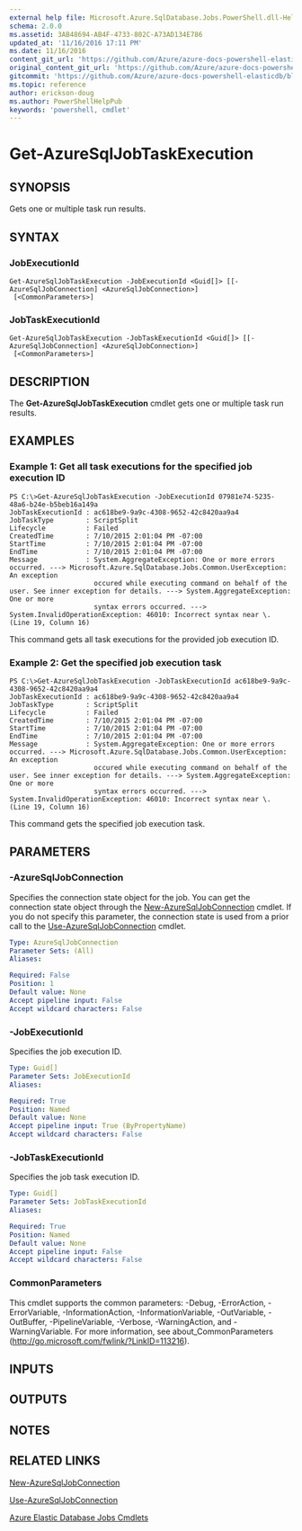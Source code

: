 ```yaml
---
external help file: Microsoft.Azure.SqlDatabase.Jobs.PowerShell.dll-Help.xml
schema: 2.0.0
ms.assetid: 3AB48694-AB4F-4733-802C-A73AD134E786
updated_at: '11/16/2016 17:11 PM'
ms.date: 11/16/2016
content_git_url: 'https://github.com/Azure/azure-docs-powershell-elasticdb/blob/master/ElasticDB/ElasticDatabaseJobs/v0.8.33/Get-AzureSqlJobTaskExecution.md'
original_content_git_url: 'https://github.com/Azure/azure-docs-powershell-elasticdb/blob/master/ElasticDB/ElasticDatabaseJobs/v0.8.33/Get-AzureSqlJobTaskExecution.md'
gitcommit: 'https://github.com/Azure/azure-docs-powershell-elasticdb/blob/b6a4e720f68675b3b0e9f6aa6be6e55d3ebdc390'
ms.topic: reference
author: erickson-doug
ms.author: PowerShellHelpPub
keywords: 'powershell, cmdlet'
---
```


# Get-AzureSqlJobTaskExecution

## SYNOPSIS
Gets one or multiple task run results.

## SYNTAX

### JobExecutionId
```
Get-AzureSqlJobTaskExecution -JobExecutionId <Guid[]> [[-AzureSqlJobConnection] <AzureSqlJobConnection>]
 [<CommonParameters>]
```

### JobTaskExecutionId
```
Get-AzureSqlJobTaskExecution -JobTaskExecutionId <Guid[]> [[-AzureSqlJobConnection] <AzureSqlJobConnection>]
 [<CommonParameters>]
```

## DESCRIPTION
The **Get-AzureSqlJobTaskExecution** cmdlet gets one or multiple task run results.

## EXAMPLES

### Example 1: Get all task executions for the specified job execution ID
```
PS C:\>Get-AzureSqlJobTaskExecution -JobExecutionId 07981e74-5235-48a6-b24e-b5beb16a149a
JobTaskExecutionId : ac618be9-9a9c-4308-9652-42c8420aa9a4
JobTaskType        : ScriptSplit
Lifecycle          : Failed
CreatedTime        : 7/10/2015 2:01:04 PM -07:00
StartTime          : 7/10/2015 2:01:04 PM -07:00
EndTime            : 7/10/2015 2:01:04 PM -07:00
Message            : System.AggregateException: One or more errors occurred. ---> Microsoft.Azure.SqlDatabase.Jobs.Common.UserException: An exception
                     occured while executing command on behalf of the user. See inner exception for details. ---> System.AggregateException: One or more
                     syntax errors occurred. ---> System.InvalidOperationException: 46010: Incorrect syntax near \. (Line 19, Column 16)
```

This command gets all task executions for the provided job execution ID.

### Example 2: Get the specified job execution task
```
PS C:\>Get-AzureSqlJobTaskExecution -JobTaskExecutionId ac618be9-9a9c-4308-9652-42c8420aa9a4
JobTaskExecutionId : ac618be9-9a9c-4308-9652-42c8420aa9a4
JobTaskType        : ScriptSplit
Lifecycle          : Failed
CreatedTime        : 7/10/2015 2:01:04 PM -07:00
StartTime          : 7/10/2015 2:01:04 PM -07:00
EndTime            : 7/10/2015 2:01:04 PM -07:00
Message            : System.AggregateException: One or more errors occurred. ---> Microsoft.Azure.SqlDatabase.Jobs.Common.UserException: An exception
                     occured while executing command on behalf of the user. See inner exception for details. ---> System.AggregateException: One or more
                     syntax errors occurred. ---> System.InvalidOperationException: 46010: Incorrect syntax near \. (Line 19, Column 16)
```

This command gets the specified job execution task.

## PARAMETERS

### -AzureSqlJobConnection
Specifies the connection state object for the job.
You can get the connection state object through the [New-AzureSqlJobConnection](./New-AzureSqlJobConnection.md) cmdlet.
If you do not specify this parameter, the connection state is used from a prior call to the [Use-AzureSqlJobConnection](./Use-AzureSqlJobConnection.md) cmdlet.

```yaml
Type: AzureSqlJobConnection
Parameter Sets: (All)
Aliases:

Required: False
Position: 1
Default value: None
Accept pipeline input: False
Accept wildcard characters: False
```

### -JobExecutionId
Specifies the job execution ID.

```yaml
Type: Guid[]
Parameter Sets: JobExecutionId
Aliases:

Required: True
Position: Named
Default value: None
Accept pipeline input: True (ByPropertyName)
Accept wildcard characters: False
```

### -JobTaskExecutionId
Specifies the job task execution ID.

```yaml
Type: Guid[]
Parameter Sets: JobTaskExecutionId
Aliases:

Required: True
Position: Named
Default value: None
Accept pipeline input: False
Accept wildcard characters: False
```

### CommonParameters
This cmdlet supports the common parameters: -Debug, -ErrorAction, -ErrorVariable, -InformationAction, -InformationVariable, -OutVariable, -OutBuffer, -PipelineVariable, -Verbose, -WarningAction, and -WarningVariable. For more information, see about_CommonParameters (http://go.microsoft.com/fwlink/?LinkID=113216).

## INPUTS

## OUTPUTS

## NOTES

## RELATED LINKS

[New-AzureSqlJobConnection](./New-AzureSqlJobConnection.md)

[Use-AzureSqlJobConnection](./Use-AzureSqlJobConnection.md)

[Azure Elastic Database Jobs Cmdlets](./ElasticDatabaseJobs.md)
